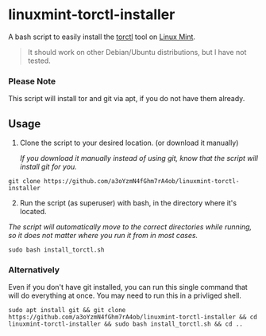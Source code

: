 # linuxmint-torctl-installer
A bash script to easily install the [torctl](https://github.com/BlackArch/torctl) tool on [Linux Mint](https://github.com/linuxmint). 

> It should work on other Debian/Ubuntu distributions, but I have not tested.

### Please Note
This script will install tor and git via apt, if you do not have them already.
## Usage
1. Clone the script to your desired location. (or download it manually)

   *If you download it manually instead of using git, know that the script will install git for you.*
```
git clone https://github.com/a3oYzmN4fGhm7rA4ob/linuxmint-torctl-installer
```
2. Run the script (as superuser) with bash, in the directory where it's located.
   
  *The script will automatically move to the correct directories while running, so it does not matter where you run it from in most cases.*
```
sudo bash install_torctl.sh
```

### Alternatively
Even if you don't have git installed, you can run this single command that will do everything at once. You may need to run this in a privliged shell.
```
sudo apt install git && git clone https://github.com/a3oYzmN4fGhm7rA4ob/linuxmint-torctl-installer && cd linuxmint-torctl-installer && sudo bash install_torctl.sh && cd ..
```

